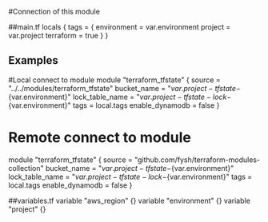 #Connection of this module 

##main.tf
locals {
  tags = {
    environment = var.environment
    project     = var.project
    terraform   = true
  }
}

## Examples
#Local connect to module
module "terraform_tfstate" {
  source          = "../../modules/terraform_tfstate"
  bucket_name     = "${var.project}-tfstate-${var.environment}"
  lock_table_name = "${var.project}-tfstate-lock-${var.environment}"
  tags            = local.tags
  enable_dynamodb = false
}

# Remote connect to module
module "terraform_tfstate" {
  source = "github.com/fysh/terraform-modules-collection"
  bucket_name     = "${var.project}-tfstate-${var.environment}"
  lock_table_name = "${var.project}-tfstate-lock-${var.environment}"
  tags            = local.tags
  enable_dynamodb = false
}

##variables.tf
variable "aws_region" {}
variable "environment" {}
variable "project" {}